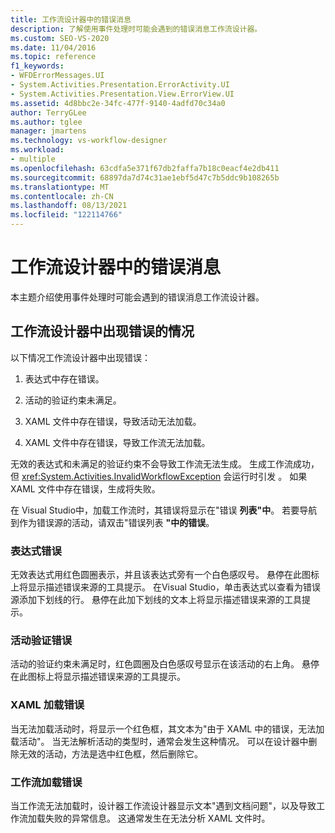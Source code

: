 ```yaml
---
title: 工作流设计器中的错误消息
description: 了解使用事件处理时可能会遇到的错误消息工作流设计器。
ms.custom: SEO-VS-2020
ms.date: 11/04/2016
ms.topic: reference
f1_keywords:
- WFDErrorMessages.UI
- System.Activities.Presentation.ErrorActivity.UI
- System.Activities.Presentation.View.ErrorView.UI
ms.assetid: 4d8bbc2e-34fc-477f-9140-4adfd70c34a0
author: TerryGLee
ms.author: tglee
manager: jmartens
ms.technology: vs-workflow-designer
ms.workload:
- multiple
ms.openlocfilehash: 63cdfa5e371f67db2faffa7b18c0eacf4e2db411
ms.sourcegitcommit: 68897da7d74c31ae1ebf5d47c7b5ddc9b108265b
ms.translationtype: MT
ms.contentlocale: zh-CN
ms.lasthandoff: 08/13/2021
ms.locfileid: "122114766"
---
```

# <a name="error-messages-in-workflow-designer"></a>工作流设计器中的错误消息

本主题介绍使用事件处理时可能会遇到的错误消息工作流设计器。

## <a name="situations-in-which-errors-in-the-workflow-designer-occur"></a>工作流设计器中出现错误的情况

以下情况工作流设计器中出现错误：

1. 表达式中存在错误。

2. 活动的验证约束未满足。

3. XAML 文件中存在错误，导致活动无法加载。

4. XAML 文件中存在错误，导致工作流无法加载。

无效的表达式和未满足的验证约束不会导致工作流无法生成。 生成工作流成功，但 <xref:System.Activities.InvalidWorkflowException> 会运行时引发 。 如果 XAML 文件中存在错误，生成将失败。

在 Visual Studio中，加载工作流时，其错误将显示在"错误 **列表"中**。 若要导航到作为错误源的活动，请双击"错误列表 **"中的错误**。

### <a name="expression-errors"></a>表达式错误
 无效表达式用红色圆圈表示，并且该表达式旁有一个白色感叹号。 悬停在此图标上将显示描述错误来源的工具提示。 在Visual Studio，单击表达式以查看为错误源添加下划线的行。 悬停在此加下划线的文本上将显示描述错误来源的工具提示。

### <a name="activity-validation-errors"></a>活动验证错误
 活动的验证约束未满足时，红色圆圈及白色感叹号显示在该活动的右上角。 悬停在此图标上将显示描述错误来源的工具提示。

### <a name="xaml-load-errors"></a>XAML 加载错误
 当无法加载活动时，将显示一个红色框，其文本为"由于 XAML 中的错误，无法加载活动"。 当无法解析活动的类型时，通常会发生这种情况。 可以在设计器中删除无效的活动，方法是选中红色框，然后删除它。

### <a name="workflow-load-errors"></a>工作流加载错误
 当工作流无法加载时，设计器工作流设计器显示文本"遇到文档问题"，以及导致工作流加载失败的异常信息。 这通常发生在无法分析 XAML 文件时。
